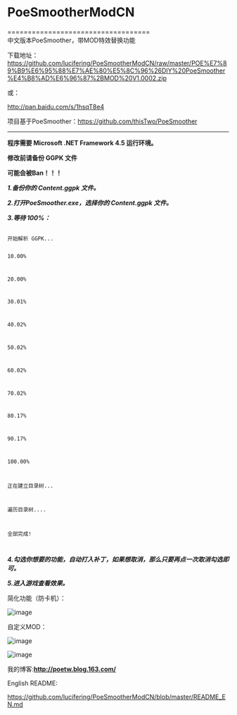 # PoeSmootherModCN #
===================================  
中文版本PoeSmoother，带MOD特效替换功能  

下载地址：https://github.com/lucifering/PoeSmootherModCN/raw/master/POE%E7%89%B9%E6%95%88%E7%AE%80%E5%8C%96%26DIY%20PoeSmoother%E4%B8%AD%E6%96%87%2BMOD%20V1.0002.zip  


或：  

http://pan.baidu.com/s/1hsqT8e4  


  
  

项目基于PoeSmoother：https://github.com/thisTwo/PoeSmoother
__________________________________________________________

**程序需要 Microsoft .NET Framework 4.5 运行环境。**  

**修改前请备份 GGPK 文件**  

**可能会被Ban！！！**  


***1.备份你的 Content.ggpk 文件。***  

***2.打开PoeSmoother.exe，选择你的 Content.ggpk 文件。***  

***3.等待 100%：***  

<code>
开始解析 GGPK...  

10.00%  

20.00%  

30.01%  

40.02%  

50.02%  

60.02%  

70.02%  

80.17%  

90.17%  

100.00%  


正在建立目录树...  

遍历目录树....  

全部完成!  

</code>

***4.勾选你想要的功能，自动打入补丁，如果想取消，那么只要再点一次取消勾选即可。***  


***5.进入游戏查看效果。***  




简化功能（防卡机）：

![image](https://github.com/lucifering/PoeSmootherModCN/blob/master/Screenshot/2.jpg)


自定义MOD：

![image](https://github.com/lucifering/PoeSmootherModCN/blob/master/Screenshot/1.jpg)



![image](https://github.com/lucifering/PoeSmootherModCN/blob/master/Screenshot/3.jpg)




我的博客:**http://poetw.blog.163.com/** 


English README:  

https://github.com/lucifering/PoeSmootherModCN/blob/master/README_EN.md  

  
  
